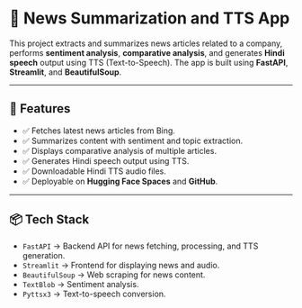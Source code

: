 # 📰 News Summarization and TTS App

This project extracts and summarizes news articles related to a company, performs **sentiment analysis**, **comparative analysis**, and generates **Hindi speech** output using TTS (Text-to-Speech). The app is built using **FastAPI**, **Streamlit**, and **BeautifulSoup**.

---

## 🚀 **Features**

- ✅ Fetches latest news articles from Bing.
- ✅ Summarizes content with sentiment and topic extraction.
- ✅ Displays comparative analysis of multiple articles.
- ✅ Generates Hindi speech output using TTS.
- ✅ Downloadable Hindi TTS audio files.
- ✅ Deployable on **Hugging Face Spaces** and **GitHub**.

---

## 📦 **Tech Stack**

- `FastAPI` → Backend API for news fetching, processing, and TTS generation.
- `Streamlit` → Frontend for displaying news and audio.
- `BeautifulSoup` → Web scraping for news content.
- `TextBlob` → Sentiment analysis.
- `Pyttsx3` → Text-to-speech conversion.


